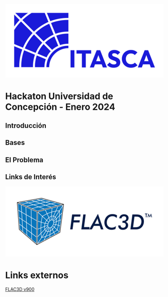 
![Logo ITASCA](./media/Logos%20ITASCA%20(RGB)-01.png ':size=40%')

# Hackaton Universidad de Concepción - Enero 2024

## Introducción

## Bases

## El Problema

## Links de Interés

[![Logo FLAC3D](./media/ICG16-LGO-FLAC3D-BLU.png ':size=50%')](./FLAC3D/README_flac3D.md)



# Links externos
[FLAC3D v900](https://docs.itascacg.com/itasca900/flac3d/docproject/source/flac3dhome.html)